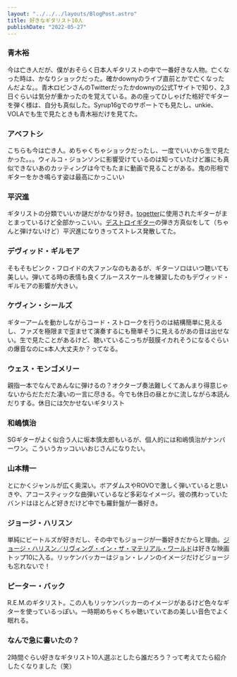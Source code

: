 ```yaml
---
layout: "../../../layouts/BlogPost.astro"
title: 好きなギタリスト10人
publishDate: "2022-05-27"
---
```


### 青木裕

今は亡き人だが、僕がおそらく日本人ギタリストの中で一番好きな人物。亡くなった時は、かなりショックだった。確かdownyのライブ直前とかで亡くなったんだよな。。青木ロビンさんのTwitterだったかdownyの公式Tサイトで知り、2,3日ぐらいは気分が重かったのを覚えている。あの座ってひしゃげた格好でギターを弾く様は、自分も真似した。Syrup16gでのサポートでも見たし、unkie、VOLAでも生で見たときも青木裕だけを見てた。

### アベフトシ

こちらも今は亡き人。めちゃくちゃショックだったし、一度でいいから生で見たかった。。。ウィルコ・ジョンソンに影響受けているのは知っていたけど誰にも真似できないあのカッティングは今でもたまに動画で見ることがある。鬼の形相でギターをかき鳴らす姿は最高にかっこいい

### 平沢進

ギタリストの分類でいいか謎だがかなり好き。[togetter](https://togetter.com/li/568856)に使用されたギターがまとまっているけど全部かっこいい。[デストロイギター](https://trompe-l-oreille.tumblr.com/post/118115678412/%E3%83%87%E3%82%B9%E3%83%88%E3%83%AD%E3%82%A4%E3%81%AE%E6%96%B9%E6%B3%95)の弾き方真似をして（ちゃんと弾けないけど）平沢進になりきってストレス発散してた。

### デヴィッド・ギルモア

そもそもピンク・フロイドの大ファンなのもあるが、ギターソロはいつ聴いても美しい。弾いてる時の表情も良くブルーススケールを練習したのもデヴィッド・ギルモアの影響が大きい。

### ケヴィン・シールズ

ギターアームを動かしながらコード・ストロークを行うのは結構簡単に見えるし、ファズを極限まで歪ませて演奏するにも簡単そうに見えるがあの音は出せない。生で見たことがあるけど、聴いているこっちが鼓膜イカれそうになるぐらいの爆音なのにs本人大丈夫か？ってなる。

### ウェス・モンゴメリー

親指一本でなんであんなに弾けるの？オクターブ奏法難しくてあんまり得意じゃないからだただた凄いの一言に尽きる。今でも休日の昼とかに流しながら本読んだりする。休日には欠かせないギタリスト

### 和嶋慎治

SGギターがよく似合う人に坂本慎太郎もいるが、個人的には和嶋慎治がナンバーワン。こういうカッコいいおじさんになりたい。

### 山本精一

とにかくジャンルが広く奥深い。ボアダムスやROVOで激しく弾いていると思いきや、アコースティックな曲弾いているなど多彩なイメージ。彼の携わっていたバンドはほとんど好きだけど中でも羅針盤が一番好き。

### ジョージ・ハリスン

単純にビートルズが好きだし、その中でもジョージが一番好きだからと理由。[ジョージ・ハリスン／リヴィング・イン・ザ・マテリアル・ワールド](https://www.amazon.co.jp/%E3%82%B8%E3%83%A7%E3%83%BC%E3%82%B8%E3%83%BB%E3%83%8F%E3%83%AA%E3%82%B9%E3%83%B3%EF%BC%8F%E3%83%AA%E3%83%B4%E3%82%A3%E3%83%B3%E3%82%B0%E3%83%BB%E3%82%A4%E3%83%B3%E3%83%BB%E3%82%B6%E3%83%BB%E3%83%9E%E3%83%86%E3%83%AA%E3%82%A2%E3%83%AB%E3%83%BB%E3%83%AF%E3%83%BC%E3%83%AB%E3%83%89-DVD-%E3%82%B8%E3%83%A7%E3%83%BC%E3%82%B8%E3%83%BB%E3%83%8F%E3%83%AA%E3%82%B9%E3%83%B3/dp/B005O88C3K)は好きな映画トップ10に入る。リッケンバッカーはジョン・レノンのイメージだけどジョージも忘れないで！

### ピーター・バック

R.E.M.のギタリスト。この人もリッケンバッカーのイメージがあるけど色々なギターを使っているっぽい。一時期めちゃくちゃ聴いていてあの美しい音色でよく眠れる。


### なんで急に書いたの？

2時間ぐらい好きなギタリスト10人選ぶとしたら誰だろう？って考えてたら紹介したくなりました（笑）